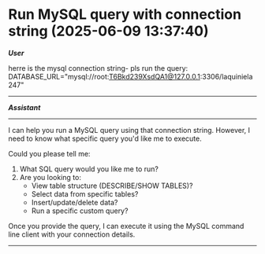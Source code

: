 <!-- Generated by SpecStory -->

# Run MySQL query with connection string (2025-06-09 13:37:40)

_**User**_

herre is the mysql connection string- pls run the query: DATABASE_URL="mysql://root:T6Bkd239XsdQA1@127.0.0.1:3306/laquiniela247"

---

_**Assistant**_



---

I can help you run a MySQL query using that connection string. However, I need to know what specific query you'd like me to execute.

Could you please tell me:
1. What SQL query would you like me to run?
2. Are you looking to:
   - View table structure (DESCRIBE/SHOW TABLES)?
   - Select data from specific tables?
   - Insert/update/delete data?
   - Run a specific custom query?

Once you provide the query, I can execute it using the MySQL command line client with your connection details.

---

